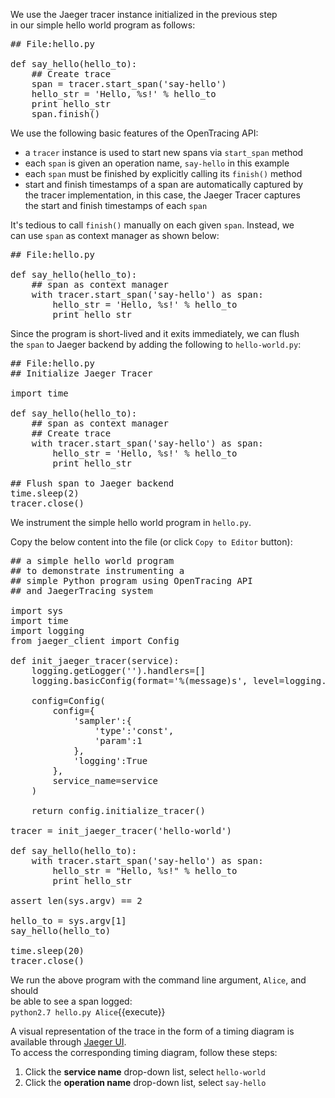 We use the Jaeger tracer instance initialized in the previous step    
in our simple hello world program as follows:

<pre class="file">
## File:hello.py

def say_hello(hello_to):
	## Create trace
	span = tracer.start_span('say-hello')
	hello_str = 'Hello, %s!' % hello_to
	print hello_str
	span.finish()
</pre>

We use the following basic features of the OpenTracing API:  
* a `tracer` instance is used to start new spans via `start_span` method
* each `span` is given an operation name, `say-hello` in this example
* each `span` must be finished by explicitly calling its `finish()` method
* start and finish timestamps of a span are automatically captured by   
  the tracer implementation, in this case, the Jaeger Tracer captures  
  the start and finish timestamps of each `span`

It's tedious to call `finish()` manually on each given `span`. Instead, we  
can use `span` as context manager as shown below:

<pre class="file">
## File:hello.py

def say_hello(hello_to):
	## span as context manager
	with tracer.start_span('say-hello') as span:
		hello_str = 'Hello, %s!' % hello_to
		print hello_str
</pre>

Since the program is short-lived and it exits immediately, we can flush  
the `span` to Jaeger backend by adding the following to `hello-world.py`:

<pre class="file">
## File:hello.py
## Initialize Jaeger Tracer

import time

def say_hello(hello_to):
	## span as context manager
	## Create trace
	with tracer.start_span('say-hello') as span:
		hello_str = 'Hello, %s!' % hello_to
		print hello_str

## Flush span to Jaeger backend
time.sleep(2)
tracer.close()
</pre>

We instrument the simple hello world program in `hello.py`.

Copy the below content into the file (or click `Copy to Editor` button):

<pre class="file" data-filename="exercise/hello.py" data-target="replace">
## a simple hello world program
## to demonstrate instrumenting a
## simple Python program using OpenTracing API
## and JaegerTracing system

import sys
import time
import logging
from jaeger_client import Config

def init_jaeger_tracer(service):
    logging.getLogger('').handlers=[]
    logging.basicConfig(format='%(message)s', level=logging.DEBUG)

    config=Config(
        config={
            'sampler':{
                'type':'const',
                'param':1
            },
            'logging':True
        },
        service_name=service
    )

    return config.initialize_tracer()

tracer = init_jaeger_tracer('hello-world')

def say_hello(hello_to):
    with tracer.start_span('say-hello') as span:
        hello_str = "Hello, %s!" % hello_to
        print hello_str

assert len(sys.argv) == 2

hello_to = sys.argv[1]
say_hello(hello_to)

time.sleep(20)
tracer.close()
</pre>

We run the above program with the command line argument, `Alice`, and should  
be able to see a span logged:  
`python2.7 hello.py Alice`{{execute}}

A visual representation of the trace in the form of a timing diagram is  
available through [Jaeger UI](https://[[HOST_SUBDOMAIN]]-16686-[[KATACODA_HOST]].environments.katacoda.com/search?service=hello-world&operation=say-hello).    
To access the corresponding timing diagram, follow these steps:  
1. Click the **service name** drop-down list, select `hello-world`
2. Click the **operation name** drop-down list, select `say-hello`
